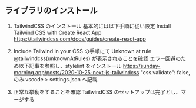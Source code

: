 ## ライブラリのインストール

1. TailwindCSS のインストール
   基本的には以下手順に従い設定
   Install Tailwind CSS with Create React App
   https://tailwindcss.com/docs/guides/create-react-app

2. Include Tailwind in your CSS の手順にて
   Unknown at rule @tailwindcss(unknownAtRules) が表示されることを確認
   エラー回避のため以下記事を参照し、stylelint をインストール
   https://sunday-morning.app/posts/2020-10-25-next-js-tailwindcss
   "css.validate": false, のみ.vscode > settings.json へ記載

3. 正常な挙動をすることを確認
   TailwindCSS のセットアップは完了とし、マージする
